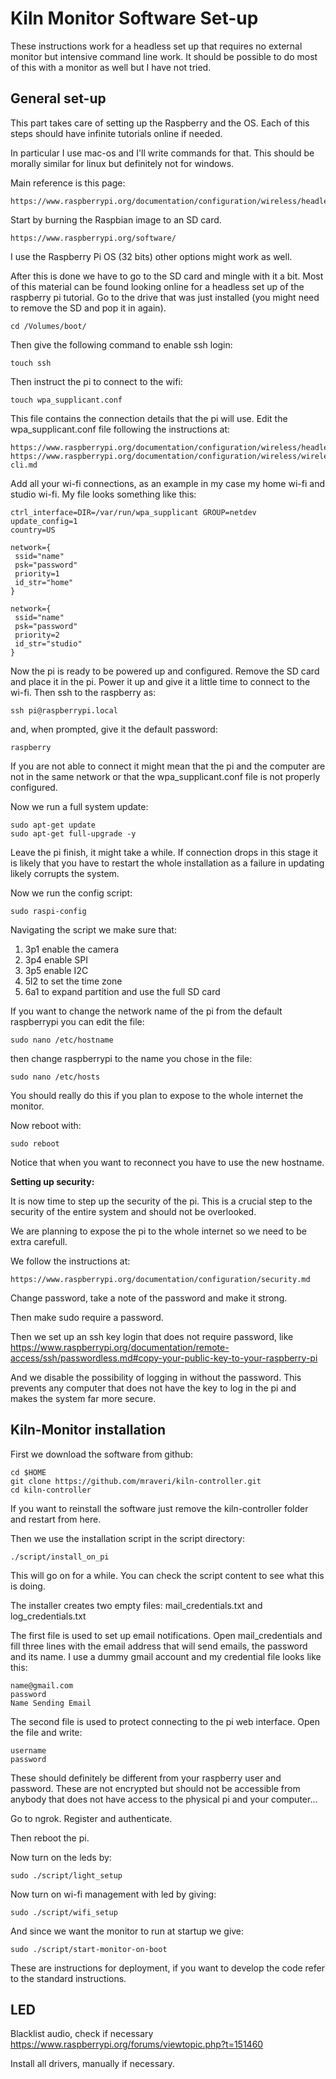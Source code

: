 Kiln Monitor Software Set-up
============================

These instructions work for a headless set up that requires no external monitor but intensive command line work. It should be possible to do most of this with a monitor as well but I have not tried.

## General set-up

This part takes care of setting up the Raspberry and the OS. Each of this steps should have infinite tutorials online if needed.

In particular I use mac-os and I'll write commands for that. This should be morally similar for linux but definitely not for windows.

Main reference is this page:

    https://www.raspberrypi.org/documentation/configuration/wireless/headless.md

Start by burning the Raspbian image to an SD card.

    https://www.raspberrypi.org/software/

I use the Raspberry Pi OS (32 bits) other options might work as well.

After this is done we have to go to the SD card and mingle with it a bit.
Most of this material can be found looking online for a headless set up of the raspberry pi tutorial.
Go to the drive that was just installed (you might need to remove the SD and pop it in again).

    cd /Volumes/boot/

Then give the following command to enable ssh login:

    touch ssh

Then instruct the pi to connect to the wifi:

    touch wpa_supplicant.conf

This file contains the connection details that the pi will use.
Edit the wpa_supplicant.conf file following the instructions at:

    https://www.raspberrypi.org/documentation/configuration/wireless/headless.md
    https://www.raspberrypi.org/documentation/configuration/wireless/wireless-cli.md

Add all your wi-fi connections, as an example in my case my home wi-fi and studio wi-fi. My file looks something like this:

    ctrl_interface=DIR=/var/run/wpa_supplicant GROUP=netdev
    update_config=1
    country=US

    network={
     ssid="name"
     psk="password"
     priority=1
     id_str="home"
    }

    network={
     ssid="name"
     psk="password"
     priority=2
     id_str="studio"
    }

Now the pi is ready to be powered up and configured. Remove the SD card and place it in the pi. Power it up and give it a little time to connect to the wi-fi. Then ssh to the raspberry as:

    ssh pi@raspberrypi.local

and, when prompted, give it the default password:

    raspberry

If you are not able to connect it might mean that the pi and the computer are not in the same network or that the wpa_supplicant.conf file is not properly configured.

Now we run a full system update:

    sudo apt-get update
    sudo apt-get full-upgrade -y

Leave the pi finish, it might take a while.
If connection drops in this stage it is likely that you have to restart the whole installation as a failure in updating likely corrupts the system.

Now we run the config script:

    sudo raspi-config

Navigating the script we make sure that:

1. 3p1 enable the camera
2. 3p4 enable SPI
3. 3p5 enable I2C
4. 5l2 to set the time zone
5. 6a1 to expand partition and use the full SD card

If you want to change the network name of the pi from the default raspberrypi you can edit the file:

    sudo nano /etc/hostname

then change raspberrypi to the name you chose in the file:

    sudo nano /etc/hosts

You should really do this if you plan to expose to the whole internet the monitor.

Now reboot with:

    sudo reboot

Notice that when you want to reconnect you have to use the new hostname.

**Setting up security:**

It is now time to step up the security of the pi. This is a crucial step to the security of the entire system and should not be overlooked.

We are planning to expose the pi to the whole internet so we need to be extra carefull.

We follow the instructions at:

    https://www.raspberrypi.org/documentation/configuration/security.md

Change password, take a note of the password and make it strong.

Then make sudo require a password.

Then we set up an ssh key login that does not require password, like https://www.raspberrypi.org/documentation/remote-access/ssh/passwordless.md#copy-your-public-key-to-your-raspberry-pi

And we disable the possibility of logging in without the password. This prevents any computer that does not have the key to log in the pi and makes the system far more secure.

## Kiln-Monitor installation

First we download the software from github:

    cd $HOME
    git clone https://github.com/mraveri/kiln-controller.git
    cd kiln-controller

If you want to reinstall the software just remove the kiln-controller folder and restart from here.

Then we use the installation script in the script directory:

    ./script/install_on_pi

This will go on for a while. You can check the script content to see what this is doing.

The installer creates two empty files: mail_credentials.txt and log_credentials.txt

The first file is used to set up email notifications.
Open mail_credentials and fill three lines with the email address that will send emails, the password and its name. I use a dummy gmail account and my credential file looks like this:

    name@gmail.com
    password
    Name Sending Email

The second file is used to protect connecting to the pi web interface.
Open the file and write:

    username
    password

These should definitely be different from your raspberry user and password.
These are not encrypted but should not be accessible from anybody that does
not have access to the physical pi and your computer...

Go to ngrok. Register and authenticate.

Then reboot the pi.

Now turn on the leds by:

    sudo ./script/light_setup

Now turn on wi-fi management with led by giving:

    sudo ./script/wifi_setup

And since we want the monitor to run at startup we give:

    sudo ./script/start-monitor-on-boot

These are instructions for deployment, if you want to develop the code refer to the
standard instructions.

## LED

Blacklist audio, check if necessary
https://www.raspberrypi.org/forums/viewtopic.php?t=151460

Install all drivers, manually if necessary.
